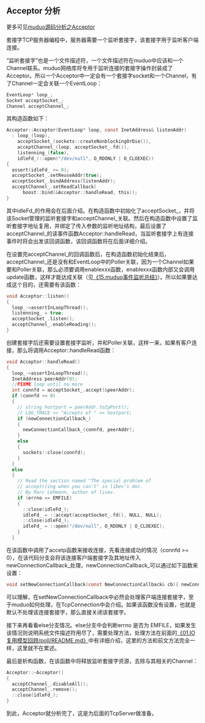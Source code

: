 ## Acceptor 分析

更多可见[muduo源码分析之Acceptor](https://github.com/hujiese/Large-concurrent-serve/blob/master/22_muduo_acceptor/muduo_acceptor.md)

套接字TCP服务器编程中，服务器需要一个监听套接字，该套接字用于监听客户端连接。

“监听套接字”也是一个文件描述符，一个文件描述符在muduo中应该和一个Channel联系。muduo网络库将专用于监听连接的套接字操作封装成了Acceptor。所以一个Acceptor中一定会有一个套接字socket和一个Channel，有了Channel一定会关联一个EventLoop：
```c
EventLoop* loop_;
Socket acceptSocket_;
Channel acceptChannel_;
```
其构造函数如下：
```c
Acceptor::Acceptor(EventLoop* loop, const InetAddress& listenAddr)
  : loop_(loop),
    acceptSocket_(sockets::createNonblockingOrDie()),
    acceptChannel_(loop, acceptSocket_.fd()),
    listenning_(false),
    idleFd_(::open("/dev/null", O_RDONLY | O_CLOEXEC))
{
  assert(idleFd_ >= 0);
  acceptSocket_.setReuseAddr(true);
  acceptSocket_.bindAddress(listenAddr);
  acceptChannel_.setReadCallback(
      boost::bind(&Acceptor::handleRead, this));
}
```
其中idleFd_的作用会在后面介绍。在构造函数中初始化了acceptSocket\_，并将该Socket管理的监听套接字和acceptChannel\_关联。然后在构造函数中设置了监听套接字地址复用，并绑定了传入参数的监听地址结构，最后设置了acceptChannel\_的读事件函数Acceptor::handleRead，当监听套接字上有连接事件时将会出发该回调函数，该回调函数将在后面详细介绍。

在设置完acceptChannel_的回调函数后，在构造函数初始化结束后，acceptChannel\_还是没有和EventLoop中的Poller关联，因为一个Channel如果要和Poller关联，那么必须要调用enablexxx函数，enablexxx函数内部又会调用update函数，这样才能达成关联（见[《15.muduo事件监听总结》](../15.muduo事件监听总结/README.md)）。所以如果要达成这个目的，还需要有该函数：
```c
void Acceptor::listen()
{
  loop_->assertInLoopThread();
  listenning_ = true;
  acceptSocket_.listen();
  acceptChannel_.enableReading();
}
```
创建套接字后还需要设置套接字监听，并和Poller关联，这样一来，如果有客户连接，那么将调用Acceptor::handleRead函数：
```c
void Acceptor::handleRead()
{
  loop_->assertInLoopThread();
  InetAddress peerAddr(0);
  //FIXME loop until no more
  int connfd = acceptSocket_.accept(&peerAddr);
  if (connfd >= 0)
  {
    // string hostport = peerAddr.toIpPort();
    // LOG_TRACE << "Accepts of " << hostport;
    if (newConnectionCallback_)
    {
      newConnectionCallback_(connfd, peerAddr);
    }
    else
    {
      sockets::close(connfd);
    }
  }
  else
  {
    // Read the section named "The special problem of
    // accept()ing when you can't" in libev's doc.
    // By Marc Lehmann, author of livev.
    if (errno == EMFILE)
    {
      ::close(idleFd_);
      idleFd_ = ::accept(acceptSocket_.fd(), NULL, NULL);
      ::close(idleFd_);
      idleFd_ = ::open("/dev/null", O_RDONLY | O_CLOEXEC);
    }
  }
  ```
在该函数中调用了accetp函数来接收连接，先看连接成功的情况（connfd >= 0），在该代码分支会将该连接客户端套接字及其地址传入newConnectionCallback_处理，newConnectionCallback_可以通过如下函数来设置：
```c
void setNewConnectionCallback(const NewConnectionCallback& cb){ newConnectionCallback_ = cb; }
```
可以理解，在setNewConnectionCallback中必然会处理客户端连接套接字，至于muduo如何处理，在TcpConnection中会介绍。如果该函数没有设置，也就是默认不处理该连接套接字，那么直接关闭该套接字。

接下来再看看else分支情况。else分支中会判断errno 是否为 EMFILE，如果发生该情况则说明系统文件描述符用尽了，需要处理方法，处理方法在前面的[《01.IO复用模型回顾/poll/README.md》](../01.IO复用模型回顾/poll/README.md)中有详细介绍，这里的方法和前文方法完全一样，这里就不在累述。

最后是析构函数，在该函数中将释放监听套接字资源，去除与其相关的Channel：
```c
Acceptor::~Acceptor()
{
  acceptChannel_.disableAll();
  acceptChannel_.remove();
  ::close(idleFd_);
}
```
到此，Acceptor就分析完了，这是为后面的TcpServer做准备。